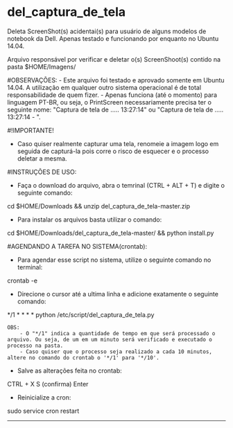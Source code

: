 del_captura_de_tela
===================

Deleta ScreenShot(s) acidentai(s) para usuário de alguns modelos de notebook da Dell. Apenas testado e funcionando por enquanto no Ubuntu 14.04.

Arquivo responsável por verificar e deletar o(s) ScreenShoot(s) contido na pasta $HOME/Imagens/ 

#OBSERVAÇÕES: 
    - Este arquivo foi testado e aprovado somente em Ubuntu 14.04. A utilização em qualquer outro sistema operacional é de total responsabilidade de quem fizer.
    - Apenas funciona (até o momento) para linguagem PT-BR, ou seja, o PrintScreen necessariamente precisa ter o seguinte nome: "Captura de tela de ..... 13:27:14" ou "Captura de tela de ..... 13:27:14 - ".

#!IMPORTANTE!
- Caso quiser realmente capturar uma tela, renomeie a imagem logo em seguida de capturá-la pois corre o risco de esquecer e o processo deletar a mesma.

#INSTRUÇÕES DE USO:
- Faça o download do arquivo, abra o temrinal (CTRL + ALT + T) e digite o seguinte comando:

cd $HOME/Downloads && unzip del_captura_de_tela-master.zip

- Para instalar os arquivos basta utilizar o comando:

cd $HOME/Downloads/del_captura_de_tela-master/ && python install.py


#AGENDANDO A TAREFA NO SISTEMA(crontab):
- Para agendar esse script no sistema, utilize o seguinte comando no terminal:

crontab -e

- Direcione o cursor até a ultima linha e adicione exatamente o seguinte comando:

*/1 * * * * python /etc/script/del_captura_de_tela.py

    OBS: 
        - O "*/1" indica a quantidade de tempo em que será processado o arquivo. Ou seja, de um em um minuto será verificado e executado o processo na pasta.
        - Caso quiser que o processo seja realizado a cada 10 minutos, altere no comando do crontab o '*/1' para '*/10'.

- Salve as alterações feita no crontab:

CTRL + X
S (confirma)
Enter

- Reinicialize a cron:
    
sudo service cron restart

-----------------------------------------------------------------------------------------------------------------------------------------------
